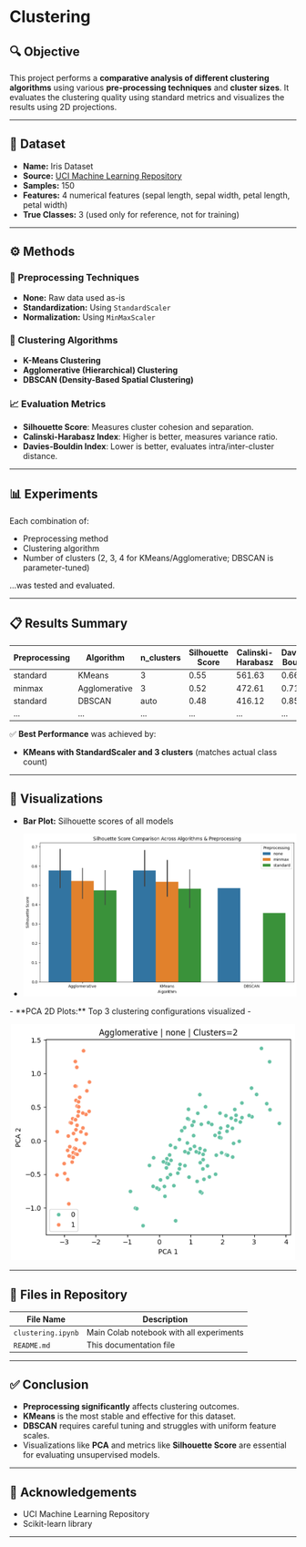 # Clustering

## 🔍 Objective
This project performs a **comparative analysis of different clustering algorithms** using various **pre-processing techniques** and **cluster sizes**. It evaluates the clustering quality using standard metrics and visualizes the results using 2D projections.

---

## 📁 Dataset

- **Name:** Iris Dataset  
- **Source:** [UCI Machine Learning Repository](https://archive.ics.uci.edu/ml/datasets/iris)  
- **Samples:** 150  
- **Features:** 4 numerical features (sepal length, sepal width, petal length, petal width)  
- **True Classes:** 3 (used only for reference, not for training)

---

## ⚙️ Methods

### 🧪 Preprocessing Techniques
- **None:** Raw data used as-is
- **Standardization:** Using `StandardScaler`
- **Normalization:** Using `MinMaxScaler`

### 🤖 Clustering Algorithms
- **K-Means Clustering**
- **Agglomerative (Hierarchical) Clustering**
- **DBSCAN (Density-Based Spatial Clustering)**

### 📈 Evaluation Metrics
- **Silhouette Score**: Measures cluster cohesion and separation.
- **Calinski-Harabasz Index**: Higher is better, measures variance ratio.
- **Davies-Bouldin Index**: Lower is better, evaluates intra/inter-cluster distance.

---

## 📊 Experiments

Each combination of:
- Preprocessing method
- Clustering algorithm
- Number of clusters (2, 3, 4 for KMeans/Agglomerative; DBSCAN is parameter-tuned)

...was tested and evaluated.

---

## 📋 Results Summary

| Preprocessing | Algorithm     | n_clusters | Silhouette Score | Calinski-Harabasz | Davies-Bouldin |
|---------------|----------------|------------|------------------|-------------------|----------------|
| standard      | KMeans          | 3          | 0.55             | 561.63            | 0.66           |
| minmax        | Agglomerative   | 3          | 0.52             | 472.61            | 0.71           |
| standard      | DBSCAN          | auto       | 0.48             | 416.12            | 0.85           |
| ...           | ...             | ...        | ...              | ...               | ...            |

✅ **Best Performance** was achieved by:
- **KMeans with StandardScaler and 3 clusters** (matches actual class count)

---

## 📌 Visualizations

- **Bar Plot:** Silhouette scores of all models
- <p align="center">
  <img src="graph2.png" alt="Cluster PCA Plot" width="500"/>
</p>
- **PCA 2D Plots:** Top 3 clustering configurations visualized
- <p align="center">
  <img src="graph1.png" alt="Cluster PCA Plot" width="500"/>
</p>

---

## 📎 Files in Repository

| File Name | Description |
|-----------|-------------|
| `clustering.ipynb` | Main Colab notebook with all experiments |
| `README.md` | This documentation file |

---

## ✅ Conclusion

- **Preprocessing significantly** affects clustering outcomes.
- **KMeans** is the most stable and effective for this dataset.
- **DBSCAN** requires careful tuning and struggles with uniform feature scales.
- Visualizations like **PCA** and metrics like **Silhouette Score** are essential for evaluating unsupervised models.

---

## 🙌 Acknowledgements

- UCI Machine Learning Repository
- Scikit-learn library

---
